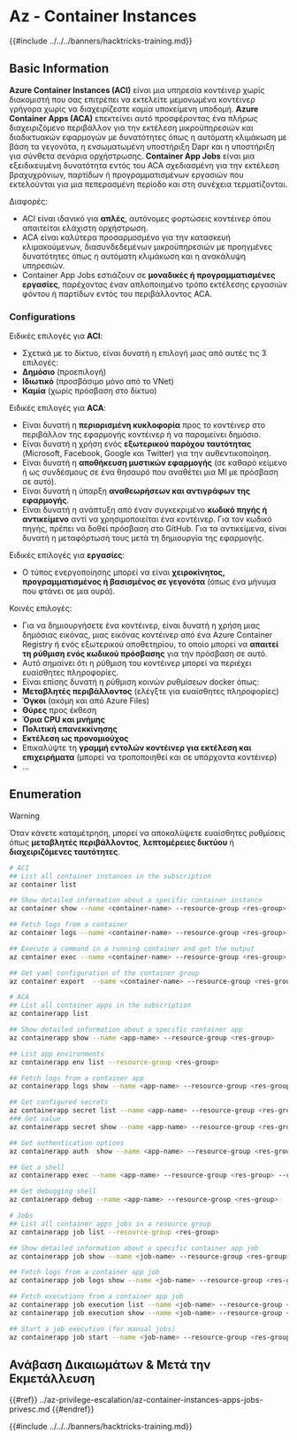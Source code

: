 # Az - Container Instances

{{#include ../../../banners/hacktricks-training.md}}

## Basic Information

**Azure Container Instances (ACI)** είναι μια υπηρεσία κοντέινερ χωρίς διακομιστή που σας επιτρέπει να εκτελείτε μεμονωμένα κοντέινερ γρήγορα χωρίς να διαχειρίζεστε καμία υποκείμενη υποδομή. **Azure Container Apps (ACA)** επεκτείνει αυτό προσφέροντας ένα πλήρως διαχειριζόμενο περιβάλλον για την εκτέλεση μικροϋπηρεσιών και διαδικτυακών εφαρμογών με δυνατότητες όπως η αυτόματη κλιμάκωση με βάση τα γεγονότα, η ενσωματωμένη υποστήριξη Dapr και η υποστήριξη για σύνθετα σενάρια ορχήστρωσης. **Container App Jobs** είναι μια εξειδικευμένη δυνατότητα εντός του ACA σχεδιασμένη για την εκτέλεση βραχυχρόνιων, παρτίδων ή προγραμματισμένων εργασιών που εκτελούνται για μια πεπερασμένη περίοδο και στη συνέχεια τερματίζονται.

Διαφορές:
- ACI είναι ιδανικό για **απλές**, αυτόνομες φορτώσεις κοντέινερ όπου απαιτείται ελάχιστη ορχήστρωση.
- ACA είναι καλύτερα προσαρμοσμένο για την κατασκευή κλιμακούμενων, διασυνδεδεμένων μικροϋπηρεσιών με προηγμένες δυνατότητες όπως η αυτόματη κλιμάκωση και η ανακάλυψη υπηρεσιών.
- Container App Jobs εστιάζουν σε **μοναδικές ή προγραμματισμένες εργασίες**, παρέχοντας έναν απλοποιημένο τρόπο εκτέλεσης εργασιών φόντου ή παρτίδων εντός του περιβάλλοντος ACA.

### Configurations

Ειδικές επιλογές για **ACI**:
- Σχετικά με το δίκτυο, είναι δυνατή η επιλογή μιας από αυτές τις 3 επιλογές:
- **Δημόσιο** (προεπιλογή)
- **Ιδιωτικό** (προσβάσιμο μόνο από το VNet)
- **Καμία** (χωρίς πρόσβαση στο δίκτυο)

Ειδικές επιλογές για **ACA**:
- Είναι δυνατή η **περιορισμένη κυκλοφορία** προς το κοντέινερ στο περιβάλλον της εφαρμογής κοντέινερ ή να παραμείνει δημόσιο.
- Είναι δυνατή η χρήση ενός **εξωτερικού παρόχου ταυτότητας** (Microsoft, Facebook, Google και Twitter) για την αυθεντικοποίηση.
- Είναι δυνατή η **αποθήκευση μυστικών εφαρμογής** (σε καθαρό κείμενο ή ως συνδέσμους σε ένα θησαυρό που αναθέτει μια MI με πρόσβαση σε αυτό).
- Είναι δυνατή η ύπαρξη **αναθεωρήσεων και αντιγράφων της εφαρμογής**.
- Είναι δυνατή η ανάπτυξη από έναν συγκεκριμένο **κωδικό πηγής ή αντικείμενο** αντί να χρησιμοποιείται ένα κοντέινερ. Για τον κωδικό πηγής, πρέπει να δοθεί πρόσβαση στο GitHub. Για τα αντικείμενα, είναι δυνατή η μεταφόρτωσή τους μετά τη δημιουργία της εφαρμογής.

Ειδικές επιλογές για **εργασίες**:
- Ο τύπος ενεργοποίησης μπορεί να είναι **χειροκίνητος, προγραμματισμένος ή βασισμένος σε γεγονότα** (όπως ένα μήνυμα που φτάνει σε μια ουρά).

Κοινές επιλογές:
- Για να δημιουργήσετε ένα κοντέινερ, είναι δυνατή η χρήση μιας δημόσιας εικόνας, μιας εικόνας κοντέινερ από ένα Azure Container Registry ή ενός εξωτερικού αποθετηρίου, το οποίο μπορεί να **απαιτεί τη ρύθμιση ενός κωδικού πρόσβασης** για την πρόσβαση σε αυτό.
- Αυτό σημαίνει ότι η ρύθμιση του κοντέινερ μπορεί να περιέχει ευαίσθητες πληροφορίες.
- Είναι επίσης δυνατή η ρύθμιση κοινών ρυθμίσεων docker όπως:
- **Μεταβλητές περιβάλλοντος** (ελέγξτε για ευαίσθητες πληροφορίες)
- **Όγκοι** (ακόμη και από Azure Files)
- **Θύρες** προς έκθεση
- **Όρια CPU και μνήμης**
- **Πολιτική επανεκκίνησης**
- **Εκτέλεση ως προνομιούχος**
- Επικαλύψτε τη **γραμμή εντολών κοντέινερ για εκτέλεση και επιχειρήματα** (μπορεί να τροποποιηθεί και σε υπάρχοντα κοντέινερ)
- ...

## Enumeration

> [!WARNING]
> Όταν κάνετε καταμέτρηση, μπορεί να αποκαλύψετε ευαίσθητες ρυθμίσεις όπως **μεταβλητές περιβάλλοντος**, **λεπτομέρειες δικτύου** ή **διαχειριζόμενες ταυτότητες**.
```bash
# ACI
## List all container instances in the subscription
az container list

## Show detailed information about a specific container instance
az container show --name <container-name> --resource-group <res-group>

## Fetch logs from a container
az container logs --name <container-name> --resource-group <res-group>

## Execute a command in a running container and get the output
az container exec --name <container-name> --resource-group <res-group> --exec-command "/bin/sh" # Get a shell

## Get yaml configuration of the container group
az container export  --name <container-name> --resource-group <res-group> --file </path/local/file.yml>

# ACA
## List all container apps in the subscription
az containerapp list

## Show detailed information about a specific container app
az containerapp show --name <app-name> --resource-group <res-group>

## List app environments
az containerapp env list --resource-group <res-group>

## Fetch logs from a container app
az containerapp logs show --name <app-name> --resource-group <res-group>

## Get configured secrets
az containerapp secret list --name <app-name> --resource-group <res-group>
### Get value
az containerapp secret show --name <app-name> --resource-group <res-group> --secret-name <secret-name>

## Get authentication options
az containerapp auth  show --name <app-name> --resource-group <res-group>

## Get a shell
az containerapp exec --name <app-name> --resource-group <res-group> --command "sh"

## Get debugging shell
az containerapp debug --name <app-name> --resource-group <res-group>

# Jobs
## List all container apps jobs in a resource group
az containerapp job list --resource-group <res-group>

## Show detailed information about a specific container app job
az containerapp job show --name <job-name> --resource-group <res-group>

## Fetch logs from a container app job
az containerapp job logs show --name <job-name> --resource-group <res-group>

## Fetch executions from a container app job
az containerapp job execution list --name <job-name> --resource-group <res-group>
az containerapp job execution show --name <job-name> --resource-group <res-group> --job-execution-name <job-execution>

## Start a job execution (for manual jobs)
az containerapp job start --name <job-name> --resource-group <res-group>
```
## Ανάβαση Δικαιωμάτων & Μετά την Εκμετάλλευση

{{#ref}}
../az-privilege-escalation/az-container-instances-apps-jobs-privesc.md
{{#endref}}

{{#include ../../../banners/hacktricks-training.md}}
